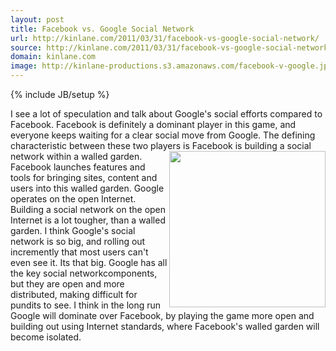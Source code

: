 ```yaml
---
layout: post
title: Facebook vs. Google Social Network
url: http://kinlane.com/2011/03/31/facebook-vs-google-social-network/
source: http://kinlane.com/2011/03/31/facebook-vs-google-social-network/
domain: kinlane.com
image: http://kinlane-productions.s3.amazonaws.com/facebook-v-google.jpg
---
```

{% include JB/setup %}

<p>
     I see a lot of speculation and talk about Google's social efforts compared to Facebook. Facebook is definitely a dominant player in this game, and everyone keeps waiting for a clear social move from Google. The defining characteristic between these two players is Facebook is building a social network within a walled garden. <img src="http://kinlane-productions.s3.amazonaws.com/facebook-v-google.jpg" alt="" width="250" align="right" /> Facebook launches features and tools for bringing sites, content and users into this walled garden. Google operates on the open Internet. Building a social network on the open Internet is a lot tougher, than a walled garden. I think Google's social network is so big, and rolling out incremently that most users can't even see it. Its that big. Google has all the key social networkcomponents, but they are open and more distributed, making difficult for pundits to see. I think in the long run Google will dominate over Facebook, by playing the game more open and building out using Internet standards, where Facebook's walled garden will become isolated.
</p>